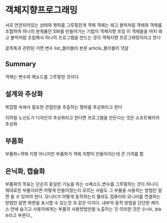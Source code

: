 # 객체지향프로그래밍
서로 연관되어있는 상태와 행위를 그루핑한게 객체
객체는 레고 블럭처럼 객체와 객체를 조합하여 하나의 완제품인 SW를 만들어가는 기법이 객체지향 프밍
이 객체들을 마치 레고 블럭처럼 조립해서 하나의 프로그램을 만드는 것이 객체지향 프로그래밍이라고 한다



글목록과 관련된 거면 변수 list_블라블라
본문                 article_블라블라
댓글                 

## Summary
객체는 변수와 메소드를 그루핑한 것이다.  

## 설계와 추상화

복잡함 속에서 필요한 관점만을 추출하는 행위를 추상화라고 한다

지하철 노선도가 디자인의 추상화라고 한다면 프로그램을 만든다는 것은 소프트웨어의 추상화

## 부품화
부품화=객체 지향 아니지만
부품화가 객체 지향이 만들어지는데 큰 기여를 함


## 은닉화, 캡슐화

부품화의 목표는 단순히 동일한 기능을 하는 ㅁ메소드,변수를 그루핑하는 것이 아니다.
제대로된 부품이라면 어떻게 만들어졌는지 모르는 사람도 그 부품을 사용하는 방법만 알면 쓸 수 있어야 한다.
모니터가 어떻게 동작하는지 몰라도 컴퓨터와 모니터를 연결하는 방법만 알면 화면을 표시할 수 있는것 과 같은 이치다.
내부의 동작 방법을 단단한 케이스 안에 숨기고 사용자에게는 부품의 사용방법만을 노출하는 것
이러한 것은 `은닉화`, `캡슐화`라고 부른다.,
